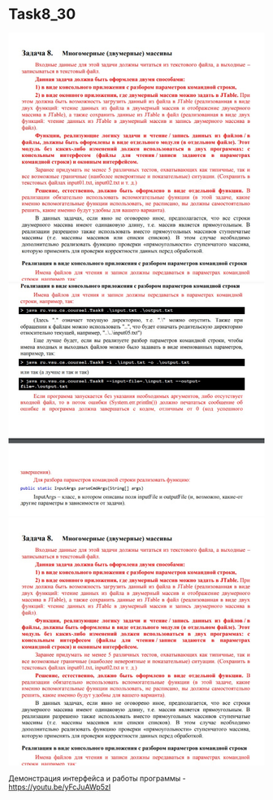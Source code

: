 # Task8_30
![alt text](1.jpg)
![alt text](2.jpg)
![alt text](3.jpg)


Демонстрация интерфейса и работы программы - https://youtu.be/yFcJuAWp5zI

